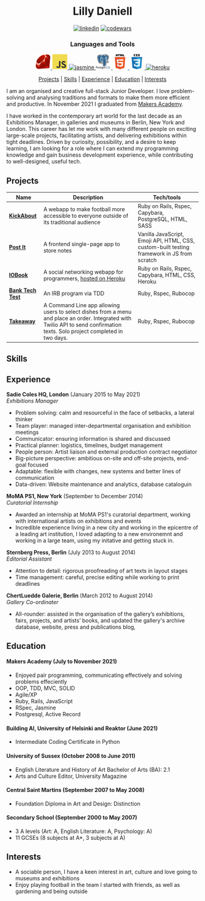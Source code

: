 <h1 align="center">Lilly Daniell</h1>
<p align="center"> <a href="https://www.linkedin.com/in/lilly-daniell-62bba152/" target="_blank" rel="noopener noreferrer"> <img src="https://cdn.jsdelivr.net/npm/simple-icons@3.0.1/icons/linkedin.svg" alt="linkedin" height="40" width="40"/></a>
<a href="https://www.codewars.com/users/lildann" target="_blank" rel="noopener noreferrer"> <img src="http://www.softlab.ntua.gr/~nickie/images/logo/codewars.png" alt="codewars" height="40" width="40"/></a></p>

<h3 align="center">Languages and Tools</h3>
<p align="center"> <a href="https://www.ruby-lang.org/en/" target="_blank"> <img src="https://raw.githubusercontent.com/devicons/devicon/master/icons/ruby/ruby-original.svg" alt="ruby" width="40" height="40"/> </a>
<a href="https://developer.mozilla.org/en-US/docs/Web/JavaScript" target="_blank"> <img src="https://raw.githubusercontent.com/devicons/devicon/master/icons/javascript/javascript-original.svg" alt="javascript" width="40" height="40"/> </a> 
<a href="https://jasmine.github.io/" target="_blank"> <img src="https://www.vectorlogo.zone/logos/jasmine/jasmine-icon.svg" alt="jasmine" width="40" height="40"/> </a>
<a href="https://www.postgresql.org" target="_blank"> <img src="https://raw.githubusercontent.com/devicons/devicon/master/icons/postgresql/postgresql-original-wordmark.svg" alt="postgresql" width="40" height="40"/> </a> 
<a href="https://developer.mozilla.org/en-US/docs/Glossary/HTML" target="_blank"> <img src="https://raw.githubusercontent.com/devicons/devicon/master/icons/html5/html5-original-wordmark.svg" alt="html5" width="40" height="40"/> </a> 
<a href="https://www.w3schools.com/css/" target="_blank"> <img src="https://raw.githubusercontent.com/devicons/devicon/master/icons/css3/css3-original-wordmark.svg" alt="css3" width="40" height="40"/> </a> 
<a href="https://heroku.com" target="_blank"> <img src="https://www.vectorlogo.zone/logos/heroku/heroku-icon.svg" alt="heroku" width="40" height="40"/></a></p>

<div align="center">

[Projects](#projects) |
[Skills](#skills) |
[Experience](#experience) |
[Education](#education) |
[Interests](#interests)

</div>

I am an organised and creative full-stack Junior Developer. I love problem-solving and analysing traditions and formats to make them more efficient and productive. In November 2021 I graduated from [Makers Academy](#projects).

I have worked in the contemporary art world for the last decade as an Exhibitions Manager, in galleries and museums in Berlin, New York and London. This career has let me work with many different people on exciting large-scale projects, facilitating artists, and delivering exhibitions within tight deadlines. Driven by curiosity, possibility, and a desire to keep learning, I am looking for a role where I can extend my programming knowledge and gain business development experience, while contributing to well-designed, useful tech.


## Projects

| Name                         | Description       | Tech/tools        |
| ---------------------------- | ----------------- | ----------------- |
| **[KickAbout](https://github.com/lildann/kickabout)** | A webapp to make football more accessible to everyone outside of its traditional audience | Ruby on Rails, Rspec, Capybara, PostgreSQL, HTML, SASS|
| **[Post It](https://lildann.github.io/notes_app/)** | A frontend single-page app to store notes | Vanilla JavaScript, Emoji API, HTML, CSS, custom-built testing framework in JS from scratch |
| **[IOBook](https://github.com/lildann/iobook)** | A social networking webapp for programmers, [hosted on Heroku](https://iobook.herokuapp.com/) | Ruby on Rails, Rspec, Capybara, HTML, CSS, Heroku |
| **[Bank Tech Test](https://github.com/lildann/bank-tech-test)** | An IRB program via TDD | Ruby, Rspec, Rubocop |
| **[Takeaway](https://github.com/lildann/takeaway-challenge)**| A Command Line app allowing users to select dishes from a menu and place an order. Integrated with Twilio API to send confirmation texts. Solo project completed in two days. | Ruby, Rspec, Rubocop |


## Skills



## Experience

**Sadie Coles HQ, London** (January 2015 to May 2021)  
_Exhibitions Manager_

- Problem solving: calm and resourceful in the face of setbacks, a lateral thinker
- Team player: managed inter-departmental organisation and exhibition meetings
- Communicator: ensuring information is shared and discussed
- Practical planner: logistics, timelines, budget management
- People person: Artist liaison and external production contract negotiator
- Big-picture perspective: ambitious on-site and off-site projects, end-goal focused 
- Adaptable: flexible with changes, new systems and better lines of communication 
- Data-driven: Website maintenance and analytics, database cataloguin

**MoMA PS1, New York** (September to December 2014)  
_Curatorial Internship_

- Awarded an internship at MoMA PS1's curatorial department, working with international artists on exhibitions and events 
- Incredible experience living in a new city and working in the epicentre of a leading art institution, I loved adapting to a new environemnt and working in a large team, using my initative and getting stuck in.

**Sternberg Press, Berlin** (July 2013 to August 2014)  
_Editorial Assistant_

- Attention to detail: rigorous proofreading of art texts in layout stages
- Time management: careful, precise editing while working to print deadlines

**ChertLuedde Galerie, Berlin** (March 2012 to August 2014)  
_Gallery Co-ordinater_

- All-rounder: assisted in the organisation of the gallery’s exhibitions, fairs, projects, and artists’ books, and updated the gallery's archive database, website, press and publications blog,


## Education

#### Makers Academy (July to November 2021)
- Enjoyed pair programming, communicating effectively and solving problems effeciently
- OOP, TDD, MVC, SOLID
- Agile/XP
- Ruby, Rails, JavaScript
- RSpec, Jasmine
- Postgresql, Active Record

#### Building AI, University of Helsinki and Reaktor (June 2021)

- Intermediate Coding Certificate in Python

#### University of Sussex (October 2008 to June 2011)

- English Literature and History of Art Bachelor of Arts (BA): 2.1
- Arts and Culture Editor, University Magazine

#### Central Saint Martins (September 2007 to May 2008)

- Foundation Diploma in Art and Design: Distinction

#### Secondary School (September 2000 to May 2007)

- 3 A levels (Art: A, English Literature: A, Psychology: A)
- 11 GCSEs (8 subjects at A*, 3 subjects at A)

## Interests

* A sociable person, I have a keen interest in art, culture and love going to museums and exhibitions
* Enjoy playing football in the team I started with friends, as well as gardening and being outside
